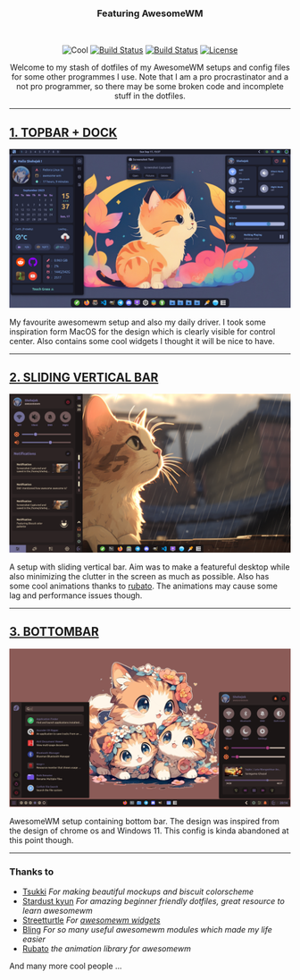 
<h3 align="center">Featuring AwesomeWM</h3><br/>

<div align="center">

![Cool](https://img.shields.io/badge/WM-Awesome-da696f?style=for-the-badge&labelColor=555555)
[![Build Status](https://img.shields.io/github/forks/Amitabha37377/Awful-DOTS.svg?style=for-the-badge)](https://github.com/Amitabha37377/Awful-DOTS)
[![Build Status](https://img.shields.io/github/stars/Amitabha37377/Awful-DOTS.svg?style=for-the-badge)](https://github.com/Amitabha37377/Awful-DOTS)
[![License](https://img.shields.io/github/license/Amitabha37377/Awful-DOTS.svg?style=for-the-badge)](https://github.com/Amitabha37377/Awful-DOTS)
</div>
<p align="center">Welcome to my stash of dotfiles of my AwesomeWM setups and config files for some other programmes I use. Note that I am a pro procrastinator and a not pro programmer, so there may be some broken code and incomplete stuff in the dotfiles. </p>

---

## [1. TOPBAR + DOCK](https://github.com/Amitabha37377/Awful-DOTS/tree/topbar_dock)

<p align="center"><img src="./assets/topdock.png"/></p>

<p>My favourite awesomewm setup and also my daily driver. I took some inspiration form MacOS for the design which is clearly visible for control center. Also contains some cool widgets I thought it will be nice to have.</p>

---

## [2. SLIDING VERTICAL BAR](https://github.com/Amitabha37377/Awful-DOTS/tree/vertical_bar)

<p align="center"><img src="./assets/verticalbar.png"/></p>

<p>A setup with sliding vertical bar. Aim was to make a featureful desktop while also minimizing the clutter in the screen as much as possible. Also has some cool animations thanks to <a href="https://github.com/andOrlando/rubato">rubato</a>. The animations may cause some lag and performance issues though.</p>

---

## [3. BOTTOMBAR](https://github.com/Amitabha37377/Awful-DOTS/tree/bottom-bar)

<p align="center"><img src="./assets/bottombar.png"/></p>

<p>AwesomeWM setup containing bottom bar. The design was inspired from the design of chrome os and Windows 11. This config is kinda abandoned at this point though.</p>

---
### Thanks to
- [Tsukki](https://github.com/tsukki9696) <i>For making beautiful mockups and biscuit colorscheme </i>
- [Stardust kyun](https://github.com/Stardust-kyun) <i>For amazing beginner friendly dotfiles, great resource to learn awesomewm</i>
- [Streetturtle](https://github.com/streetturtle) <i>For <a href="https://github.com/streetturtle/awesome-wm-widgets">awesomewm widgets</a></i>
- [Bling](https://github.com/BlingCorp/bling) <i>For so many useful awesomewm modules which made my life easier</i>
- [Rubato](https://github.com/andOrlando/rubato) <i>the animation library for awesomewm</i>

And many more cool people ...
